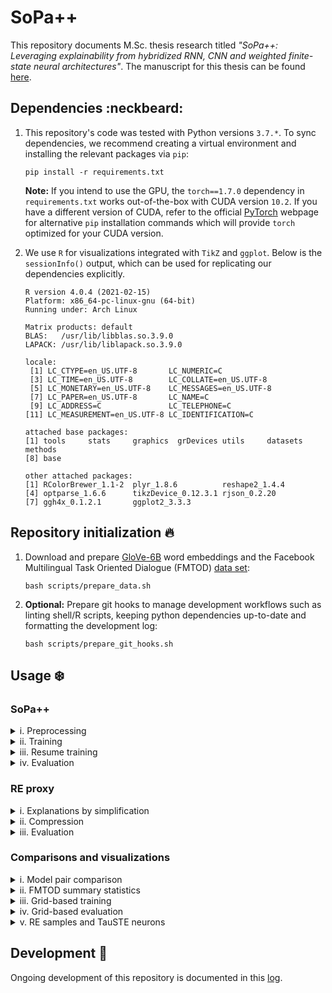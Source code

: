 # SoPa++

This repository documents M.Sc. thesis research titled *"SoPa++: Leveraging explainability from hybridized RNN, CNN and weighted finite-state neural architectures"*. The manuscript for this thesis can be found [here](./docs/manuscript/main.pdf).

## Dependencies :neckbeard:

1. This repository's code was tested with Python versions `3.7.*`. To sync dependencies, we recommend creating a virtual environment and installing the relevant packages via `pip`:

    ```shell
    pip install -r requirements.txt
    ```

    **Note:** If you intend to use the GPU, the `torch==1.7.0` dependency in `requirements.txt` works out-of-the-box with CUDA version `10.2`. If you have a different version of CUDA, refer to the official [PyTorch](https://pytorch.org/get-started/locally/) webpage for alternative `pip` installation commands which will provide `torch` optimized for your CUDA version.

2. We use `R` for visualizations integrated with `TikZ` and `ggplot`. Below is the `sessionInfo()` output, which can be used for replicating our dependencies explicitly.

    ```
    R version 4.0.4 (2021-02-15)
    Platform: x86_64-pc-linux-gnu (64-bit)
    Running under: Arch Linux

    Matrix products: default
    BLAS:   /usr/lib/libblas.so.3.9.0
    LAPACK: /usr/lib/liblapack.so.3.9.0

    locale:
     [1] LC_CTYPE=en_US.UTF-8       LC_NUMERIC=C              
     [3] LC_TIME=en_US.UTF-8        LC_COLLATE=en_US.UTF-8    
     [5] LC_MONETARY=en_US.UTF-8    LC_MESSAGES=en_US.UTF-8   
     [7] LC_PAPER=en_US.UTF-8       LC_NAME=C                 
     [9] LC_ADDRESS=C               LC_TELEPHONE=C            
    [11] LC_MEASUREMENT=en_US.UTF-8 LC_IDENTIFICATION=C       

    attached base packages:
    [1] tools     stats     graphics  grDevices utils     datasets  methods  
    [8] base     

    other attached packages:
    [1] RColorBrewer_1.1-2  plyr_1.8.6          reshape2_1.4.4     
    [4] optparse_1.6.6      tikzDevice_0.12.3.1 rjson_0.2.20       
    [7] ggh4x_0.1.2.1       ggplot2_3.3.3      
    ```

## Repository initialization :fire:

1. Download and prepare [GloVe-6B](https://nlp.stanford.edu/projects/glove/) word embeddings and the Facebook Multilingual Task Oriented Dialogue (FMTOD) [data set](https://research.fb.com/publications/cross-lingual-transfer-learning-for-multilingual-task-oriented-dialog/):

    ```shell
    bash scripts/prepare_data.sh
    ```

2. **Optional:** Prepare git hooks to manage development workflows such as linting shell/R scripts, keeping python dependencies up-to-date and formatting the development log:

    ```shell
    bash scripts/prepare_git_hooks.sh
    ```

## Usage :snowflake:

### SoPa++

<details><summary>i. Preprocessing</summary>
<p>

For preprocessing the FMTOD data set, we use `src/preprocess_fmtod.py`:

```
usage: preprocess_fmtod.py [-h] [--data-directory <dir_path>]
                           [--disable-upsampling]
                           [--logging-level {debug,info,warning,error,critical}]
                           [--truecase]

optional arguments:
  -h, --help            show this help message and exit

optional preprocessing arguments:
  --data-directory      <dir_path>
                        Data directory containing clean input data (default:
                        ./data/fmtod/)
  --disable-upsampling  Disable upsampling on the train and validation data
                        sets (default: False)
  --truecase            Retain true casing when preprocessing data. Otherwise
                        data will be lowercased by default (default: False)

optional logging arguments:
  --logging-level       {debug,info,warning,error,critical}
                        Set logging level (default: info)
```

The default workflow cleans the original FMTOD data, forces it to lowercased format and upsamples all minority classes. To run the default workflow, execute:

```shell
bash scripts/preprocess_fmtod.sh
```

</p>
</details>

<details><summary>ii. Training</summary>
<p>

For training the SoPa++ model, we use `src/train_spp.py`:

```
usage: train_spp.py [-h] --embeddings <file_path> --train-data <file_path>
                    --train-labels <file_path> --valid-data <file_path>
                    --valid-labels <file_path> [--batch-size <int>]
                    [--bias-scale <float>] [--clip-threshold <float>]
                    [--disable-scheduler] [--disable-tqdm] [--dropout <float>]
                    [--epochs <int>] [--evaluation-period <int>] [--gpu]
                    [--gpu-device <str>] [--grid-config <file_path>]
                    [--grid-training] [--learning-rate <float>]
                    [--logging-level {debug,info,warning,error,critical}]
                    [--max-doc-len <int>] [--max-train-instances <int>]
                    [--models-directory <dir_path>] [--no-wildcards]
                    [--num-random-iterations <int>] [--only-epoch-eval]
                    [--patience <int>] [--patterns <str>]
                    [--scheduler-factor <float>] [--scheduler-patience <int>]
                    [--seed <int>]
                    [--semiring {MaxSumSemiring,MaxProductSemiring}]
                    [--static-embeddings] [--tau-threshold <float>]
                    [--torch-num-threads <int>] [--tqdm-update-period <int>]
                    [--wildcard-scale <float>] [--word-dropout <float>]

optional arguments:
  -h, --help               show this help message and exit

required training arguments:
  --embeddings             <file_path>
                           Path to GloVe token embeddings file (default: None)
  --train-data             <file_path>
                           Path to train data file (default: None)
  --train-labels           <file_path>
                           Path to train labels file (default: None)
  --valid-data             <file_path>
                           Path to validation data file (default: None)
  --valid-labels           <file_path>
                           Path to validation labels file (default: None)

optional training arguments:
  --batch-size             <int>
                           Batch size for training (default: 256)
  --clip-threshold         <float>
                           Gradient clipping threshold (default: None)
  --disable-scheduler      Disable learning rate scheduler which reduces
                           learning rate on performance plateau (default:
                           False)
  --dropout                <float>
                           Neuron dropout probability (default: 0.2)
  --epochs                 <int>
                           Maximum number of training epochs (default: 50)
  --evaluation-period      <int>
                           Specify after how many training updates should
                           model evaluation(s) be conducted. Evaluation will
                           always be conducted at the end of epochs (default:
                           100)
  --learning-rate          <float>
                           Learning rate for Adam optimizer (default: 0.001)
  --max-doc-len            <int>
                           Maximum document length allowed (default: None)
  --max-train-instances    <int>
                           Maximum number of training instances (default:
                           None)
  --models-directory       <dir_path>
                           Base directory where all models will be saved
                           (default: ./models)
  --only-epoch-eval        Only evaluate model at the end of epoch, instead of
                           evaluation by updates (default: False)
  --patience               <int>
                           Number of epochs with no improvement after which
                           training will be stopped (default: 10)
  --scheduler-factor       <float>
                           Factor by which the learning rate will be reduced
                           (default: 0.1)
  --scheduler-patience     <int>
                           Number of epochs with no improvement after which
                           learning rate will be reduced (default: 5)
  --seed                   <int>
                           Global random seed for numpy and torch (default:
                           42)
  --word-dropout           <float>
                           Word dropout probability (default: 0.2)

optional grid-training arguments:
  --grid-config            <file_path>
                           Path to grid configuration file (default:
                           ./src/resources/flat_grid_large_config.json)
  --grid-training          Use grid-training instead of single-training
                           (default: False)
  --num-random-iterations  <int>
                           Number of random iteration(s) for each grid
                           instance (default: 10)

optional spp-architecture arguments:
  --bias-scale             <float>
                           Scale biases by this parameter (default: 1.0)
  --no-wildcards           Do not use wildcard transitions (default: False)
  --patterns               <str>
                           Pattern lengths and counts with the following
                           syntax: PatternLength1-PatternCount1_PatternLength2
                           -PatternCount2_... (default: 6-50_5-50_4-50_3-50)
  --semiring               {MaxSumSemiring,MaxProductSemiring}
                           Specify which semiring to use (default:
                           MaxSumSemiring)
  --static-embeddings      Freeze learning of token embeddings (default:
                           False)
  --tau-threshold          <float>
                           Specify value of TauSTE binarizer tau threshold
                           (default: 0.0)
  --wildcard-scale         <float>
                           Scale wildcard(s) by this parameter (default: None)

optional hardware-acceleration arguments:
  --gpu                    Use GPU hardware acceleration (default: False)
  --gpu-device             <str>
                           GPU device specification in case --gpu option is
                           used (default: cuda:0)
  --torch-num-threads      <int>
                           Set the number of threads used for CPU intraop
                           parallelism with PyTorch (default: None)

optional logging arguments:
  --logging-level          {debug,info,warning,error,critical}
                           Set logging level (default: info)

optional progress-bar arguments:
  --disable-tqdm           Disable tqdm progress bars (default: False)
  --tqdm-update-period     <int>
                           Specify after how many training updates should the
                           tqdm progress bar be updated with model diagnostics
                           (default: 5)
```

#### SoPa++ model training

To train a single SoPa++ model using our defaults on the CPU, execute:

```shell
bash scripts/train_spp.sh
```

To train a single SoPa++ model using our defaults on a single GPU, execute:

```shell
bash scripts/train_spp_gpu.sh
```

#### Grid-based SoPa++ model training

To apply grid-based training on SoPa++ models using our defaults on the CPU, execute:

```shell
bash scripts/train_spp_grid.sh
```

To apply grid-based training on SoPa++ models using our defaults on a single GPU, execute:

```shell
bash scripts/train_spp_grid_gpu.sh
```

</p>
</details>

<details><summary>iii. Resume training</summary>
<p>

For resuming the aforementioned training workflow in case of interruptions, we use `src/train_resume_spp.py`:

```
usage: train_resume_spp.py [-h] --model-log-directory <dir_path>
                           [--disable-tqdm] [--gpu] [--gpu-device <str>]
                           [--grid-training]
                           [--logging-level {debug,info,warning,error,critical}]
                           [--torch-num-threads <int>]
                           [--tqdm-update-period <int>]

optional arguments:
  -h, --help             show this help message and exit

required training arguments:
  --model-log-directory  <dir_path>
                         Base model directory containing model data to be
                         resumed for training (default: None)

optional grid-training arguments:
  --grid-training        Use grid-training instead of single-training
                         (default: False)

optional hardware-acceleration arguments:
  --gpu                  Use GPU hardware acceleration (default: False)
  --gpu-device           <str>
                         GPU device specification in case --gpu option is used
                         (default: cuda:0)
  --torch-num-threads    <int>
                         Set the number of threads used for CPU intraop
                         parallelism with PyTorch (default: None)

optional logging arguments:
  --logging-level        {debug,info,warning,error,critical}
                         Set logging level (default: info)

optional progress-bar arguments:
  --disable-tqdm         Disable tqdm progress bars (default: False)
  --tqdm-update-period   <int>
                         Specify after how many training updates should the
                         tqdm progress bar be updated with model diagnostics
                         (default: 5)
```

#### Resume SoPa++ model training

To resume training of a single SoPa++ model using our defaults on the CPU, execute:

```shell
bash scripts/train_resume_spp.sh /path/to/model/log/directory
```

To resume training of a single SoPa++ model using our defaults on a single GPU, execute:

```shell
bash scripts/train_resume_spp_gpu.sh /path/to/model/log/directory
```

#### Resume grid-based SoPa++ model training

To resume grid-based training of SoPa++ models using our defaults on the CPU, execute:

```shell
bash scripts/train_resume_spp_grid.sh /path/to/model/log/directory
```

To resume grid-based training of SoPa++ models using our defaults on a single GPU, execute:

```shell
bash scripts/train_resume_spp_grid_gpu.sh /path/to/model/log/directory
```

</p>
</details>

<details><summary>iv. Evaluation</summary>
<p>

For evaluating trained SoPa++ model(s), we use `src/evaluate_spp.py`:

```
usage: evaluate_spp.py [-h] --eval-data <file_path> --eval-labels <file_path>
                       --model-checkpoint <glob_path> [--batch-size <int>]
                       [--evaluation-metric {recall,precision,f1-score,accuracy}]
                       [--evaluation-metric-type {weighted avg,macro avg}]
                       [--gpu] [--gpu-device <str>] [--grid-evaluation]
                       [--logging-level {debug,info,warning,error,critical}]
                       [--max-doc-len <int>] [--output-prefix <str>]
                       [--torch-num-threads <int>]

optional arguments:
  -h, --help                show this help message and exit

required evaluation arguments:
  --eval-data               <file_path>
                            Path to evaluation data file (default: None)
  --eval-labels             <file_path>
                            Path to evaluation labels file (default: None)
  --model-checkpoint        <glob_path>
                            Glob path to model checkpoint(s) with '.pt'
                            extension (default: None)

optional evaluation arguments:
  --batch-size              <int>
                            Batch size for evaluation (default: 256)
  --max-doc-len             <int>
                            Maximum document length allowed (default: None)
  --output-prefix           <str>
                            Prefix for output classification report (default:
                            test)

optional grid-evaluation arguments:
  --evaluation-metric       {recall,precision,f1-score,accuracy}
                            Specify which evaluation metric to use for
                            comparison (default: f1-score)
  --evaluation-metric-type  {weighted avg,macro avg}
                            Specify which type of evaluation metric to use
                            (default: weighted avg)
  --grid-evaluation         Use grid-evaluation framework to find/summarize
                            best model (default: False)

optional hardware-acceleration arguments:
  --gpu                     Use GPU hardware acceleration (default: False)
  --gpu-device              <str>
                            GPU device specification in case --gpu option is
                            used (default: cuda:0)
  --torch-num-threads       <int>
                            Set the number of threads used for CPU intraop
                            parallelism with PyTorch (default: None)

optional logging arguments:
  --logging-level           {debug,info,warning,error,critical}
                            Set logging level (default: info)
```

#### SoPa++ model evaluation

To evaluate SoPa++ model(s) using our defaults on the CPU, execute:

```shell
bash scripts/evaluate_spp.sh "/glob/to/neural/model/*/checkpoint(s)"
```

To evaluate SoPa++ model(s) using our defaults on a single GPU, execute:

```shell
bash scripts/evaluate_spp_gpu.sh "/glob/to/neural/model/*/checkpoint(s)"
```

#### Grid-based SoPa++ model evaluation

To evaluate grid-based SoPa++ models using our defaults on the CPU, execute:

```shell
bash scripts/evaluate_spp_grid.sh "/glob/to/neural/model/*/checkpoints"
```

To evaluate grid-based SoPa++ models using our defaults on a single GPU, execute:

```shell
bash scripts/evaluate_spp_grid_gpu.sh "/glob/to/neural/model/*/checkpoints"
```

</p>
</details>

### RE proxy

<details><summary>i. Explanations by simplification</summary>
<p>

For explaining SoPa++ model(s) by simplifying it into a RE proxy model, we use `src/explain_simplify_spp.py`:

```
usage: explain_simplify_spp.py [-h] --neural-model-checkpoint <glob_path>
                               --train-data <file_path> --train-labels
                               <file_path> --valid-data <file_path>
                               --valid-labels <file_path> [--atol <float>]
                               [--batch-size <int>] [--disable-tqdm] [--gpu]
                               [--gpu-device <str>]
                               [--logging-level {debug,info,warning,error,critical}]
                               [--max-doc-len <int>]
                               [--max-train-instances <int>]
                               [--torch-num-threads <int>]
                               [--tqdm-update-period <int>]

optional arguments:
  -h, --help                 show this help message and exit

required explainability arguments:
  --neural-model-checkpoint  <glob_path>
                             Glob path to neural model checkpoint(s) with
                             '.pt' extension (default: None)
  --train-data               <file_path>
                             Path to train data file (default: None)
  --train-labels             <file_path>
                             Path to train labels file (default: None)
  --valid-data               <file_path>
                             Path to validation data file (default: None)
  --valid-labels             <file_path>
                             Path to validation labels file (default: None)

optional explainability arguments:
  --atol                     <float>
                             Specify absolute tolerance when comparing
                             equivalences between tensors (default: 1e-06)
  --batch-size               <int>
                             Batch size for explainability (default: 256)
  --max-doc-len              <int>
                             Maximum document length allowed (default: None)
  --max-train-instances      <int>
                             Maximum number of training instances (default:
                             None)

optional hardware-acceleration arguments:
  --gpu                      Use GPU hardware acceleration (default: False)
  --gpu-device               <str>
                             GPU device specification in case --gpu option is
                             used (default: cuda:0)
  --torch-num-threads        <int>
                             Set the number of threads used for CPU intraop
                             parallelism with PyTorch (default: None)

optional logging arguments:
  --logging-level            {debug,info,warning,error,critical}
                             Set logging level (default: info)

optional progress-bar arguments:
  --disable-tqdm             Disable tqdm progress bars (default: False)
  --tqdm-update-period       <int>
                             Specify after how many training updates should
                             the tqdm progress bar be updated with model
                             diagnostics (default: 5)
```

To simplify SoPa++ model(s) using our defaults on the CPU, execute:

```shell
bash scripts/explain_simplify_spp.sh "/glob/to/neural/model/*/checkpoint(s)"
```

To simplify SoPa++ model(s) using our defaults on a GPU, execute:

```shell
bash scripts/explain_simplify_spp_gpu.sh "/glob/to/neural/model/*/checkpoint(s)"
```

</p>
</details>

<details><summary>ii. Compression</summary>
<p>

For compressing RE proxy model(s), we use `src/explain_compress_regex.py`:

```
usage: explain_compress_regex.py [-h] --regex-model-checkpoint <glob_path>
                                 [--disable-tqdm]
                                 [--logging-level {debug,info,warning,error,critical}]
                                 [--tqdm-update-period <int>]

optional arguments:
  -h, --help                show this help message and exit

required explainability arguments:
  --regex-model-checkpoint  <glob_path>
                            Glob path to regex model checkpoint(s) with '.pt'
                            extension (default: None)

optional logging arguments:
  --logging-level           {debug,info,warning,error,critical}
                            Set logging level (default: info)

optional progress-bar arguments:
  --disable-tqdm            Disable tqdm progress bars (default: False)
  --tqdm-update-period      <int>
                            Specify after how many training updates should the
                            tqdm progress bar be updated with model
                            diagnostics (default: 5)
```

To compress RE proxy model(s) using our defaults on the CPU, execute:

```shell
bash scripts/explain_compress_regex.sh "/glob/to/regex/model/*/checkpoint(s)"
```

</p>
</details>

<details><summary>iii. Evaluation</summary>
<p>

For evaluating RE proxy model(s), we use `src/evaluate_regex.py`:

```
usage: evaluate_regex.py [-h] --eval-data <file_path> --eval-labels
                         <file_path> --model-checkpoint <glob_path>
                         [--batch-size <int>] [--disable-tqdm] [--gpu]
                         [--gpu-device <str>]
                         [--logging-level {debug,info,warning,error,critical}]
                         [--max-doc-len <int>] [--output-prefix <str>]
                         [--torch-num-threads <int>]
                         [--tqdm-update-period <int>]

optional arguments:
  -h, --help            show this help message and exit

required evaluation arguments:
  --eval-data           <file_path>
                        Path to evaluation data file (default: None)
  --eval-labels         <file_path>
                        Path to evaluation labels file (default: None)
  --model-checkpoint    <glob_path>
                        Glob path to model checkpoint(s) with '.pt' extension
                        (default: None)

optional evaluation arguments:
  --batch-size          <int>
                        Batch size for evaluation (default: 256)
  --max-doc-len         <int>
                        Maximum document length allowed (default: None)
  --output-prefix       <str>
                        Prefix for output classification report (default:
                        test)

optional hardware-acceleration arguments:
  --gpu                 Use GPU hardware acceleration (default: False)
  --gpu-device          <str>
                        GPU device specification in case --gpu option is used
                        (default: cuda:0)
  --torch-num-threads   <int>
                        Set the number of threads used for CPU intraop
                        parallelism with PyTorch (default: None)

optional logging arguments:
  --logging-level       {debug,info,warning,error,critical}
                        Set logging level (default: info)

optional progress-bar arguments:
  --disable-tqdm        Disable tqdm progress bars (default: False)
  --tqdm-update-period  <int>
                        Specify after how many training updates should the
                        tqdm progress bar be updated with model diagnostics
                        (default: 5)
```

To evaluate RE proxy model(s) using our defaults on the CPU, execute:

```shell
bash scripts/evaluate_regex.sh "/glob/to/regex/model/*/checkpoint(s)"
```

To evaluate RE proxy model(s) using our defaults on a single GPU, execute:

```shell
bash scripts/evaluate_regex_gpu.sh "/glob/to/regex/model/*/checkpoint(s)"
```

</p>
</details>

### Comparisons and visualizations

<details><summary>i. Model pair comparison</summary>
<p>

For comparing SoPa++ and RE proxy model pair(s), we use `src/compare_model_pairs.py`:

```
usage: compare_model_pairs.py [-h] --eval-data <file_path> --eval-labels
                              <file_path> --model-log-directory <glob_path>
                              [--atol <float>] [--batch-size <int>]
                              [--disable-tqdm] [--gpu] [--gpu-device <str>]
                              [--logging-level {debug,info,warning,error,critical}]
                              [--max-doc-len <int>] [--output-prefix <str>]
                              [--torch-num-threads <int>]
                              [--tqdm-update-period <int>]

optional arguments:
  -h, --help             show this help message and exit

required evaluation arguments:
  --eval-data            <file_path>
                         Path to evaluation data file (default: None)
  --eval-labels          <file_path>
                         Path to evaluation labels file (default: None)
  --model-log-directory  <glob_path>
                         Glob path to model log directory/directories which
                         contain both the best neural and compressed regex
                         models (default: None)

optional evaluation arguments:
  --atol                 <float>
                         Specify absolute tolerance when comparing
                         equivalences between tensors (default: 1e-06)
  --batch-size           <int>
                         Batch size for evaluation (default: 256)
  --max-doc-len          <int>
                         Maximum document length allowed (default: None)
  --output-prefix        <str>
                         Prefix for output classification report (default:
                         test)

optional hardware-acceleration arguments:
  --gpu                  Use GPU hardware acceleration (default: False)
  --gpu-device           <str>
                         GPU device specification in case --gpu option is used
                         (default: cuda:0)
  --torch-num-threads    <int>
                         Set the number of threads used for CPU intraop
                         parallelism with PyTorch (default: None)

optional logging arguments:
  --logging-level        {debug,info,warning,error,critical}
                         Set logging level (default: info)

optional progress-bar arguments:
  --disable-tqdm         Disable tqdm progress bars (default: False)
  --tqdm-update-period   <int>
                         Specify after how many training updates should the
                         tqdm progress bar be updated with model diagnostics
                         (default: 5)
```

To compare SoPa++ and RE proxy model pair(s) using our defaults on the CPU, execute:

```shell
bash scripts/compare_model_pairs.sh "/glob/to/model/log/*/director(ies)"
```

To compare SoPa++ and RE proxy model pair(s) using our defaults on a GPU, execute:

```shell
bash scripts/compare_model_pairs_gpu.sh "/glob/to/model/log/*/director(ies)"
```

</p>
</details>

<details><summary>ii. FMTOD summary statistics</summary>
<p>

For visualizing the FMTOD data set summary statistics, we apply functions from `src/visualize_fmtod.R`. This workflow is wrapped using `scripts/visualize_fmtod.sh`:

```
Usage: visualize_fmtod.sh [-h|--help]

Visualize FMTOD data set summary statistics

Optional arguments:
  -h, --help  Show this help message and exit
```

To visualize the FMTOD data set summary statistics, simply execute:

```shell
bash scripts/visualize_fmtod.sh
```

</p>
</details>

<details><summary>iii. Grid-based training</summary>
<p>

For visualizing grid-based training performance, we use `src/tensorboard_event2csv.py` to convert tensorboard event logs to `csv` files and apply functions from `src/visualize_grid.R` to plot them. These two scripts are bound together by `scripts/visualize_grid_train.sh`:

```
Usage: visualize_grid_train.sh [-h|--help] tb_event_directory

Visualize grid training performance for SoPa++ models,
given that grid allows for the following varying arguments:
patterns, tau_threshold, seed

Optional arguments:
  -h, --help                      Show this help message and exit

Required arguments:
  tb_event_directory <glob_path>  Tensorboard event log directory/
                                  directories
```

To produce a facet-based visualization of grid-based training, simply execute:

```shell
bash scripts/visualize_grid_train.sh "/glob/to/tb/event/*/director(ies)"
```

**Note:** This script has been hard-coded for grid-based training scenarios where only the following three training/model arguments are varied: `patterns`, `tau_threshold` and `seed`.

</p>
</details>

<details><summary>iv. Grid-based evaluation</summary>
<p>

For visualizing grid-based evaluation performance and model-pair distances, we apply functions from `src/visualize_grid.R`. This workflow is wrapped using `scripts/visualize_grid_evaluate.sh`:

```
Usage: visualize_grid_evaluate.sh [-h|--help] model_log_directory

Visualize grid evaluations for SoPa++ and regex model pairs, given
the grid-search allows for the following varying arguments:
patterns, tau_threshold, seed

Optional arguments:
  -h, --help                       Show this help message and exit

Required arguments:
  model_log_directory <glob_path>  Model log directory/directories
                                   containing SoPa++ and regex models,
                                   as well as all evaluation json's
```

To produce a facet-based visualization of grid-based evaluation, simply execute:

```shell
bash scripts/visualize_grid_evaluate.sh "/glob/to/model/log/*/director(ies)"
```

**Note:** This script has been hard-coded for grid-based evaluation scenarios where only the following three training/model arguments are varied: `patterns`, `tau_threshold` and `seed`.

</p>
</details>

<details><summary>v. RE samples and TauSTE neurons</summary>
<p>

For visualizing RE samples and TauSTE neurons, we use `src/visualize_regex.py`:

```
usage: visualize_regex.py [-h] --class-mapping-config <file_path>
                          --regex-model-checkpoint <glob_path>
                          [--disable-tqdm]
                          [--logging-level {debug,info,warning,error,critical}]
                          [--max-num-regex <int>]
                          [--max-transition-tokens <int>] [--only-neurons]
                          [--seed <int>] [--tqdm-update-period <int>]

optional arguments:
  -h, --help                show this help message and exit

required visualization arguments:
  --class-mapping-config    <file_path>
                            Path to class mapping configuration (default:
                            None)
  --regex-model-checkpoint  <glob_path>
                            Glob path to regex model checkpoint(s) with '.pt'
                            extension (default: None)

optional visualization arguments:
  --max-num-regex           <int>
                            Maximum number of regex's for each TauSTE neuron
                            (default: 10)
  --max-transition-tokens   <int>
                            Maximum number of tokens to display per transition
                            (default: 5)
  --only-neurons            Only produces plots of neurons without regex's
                            (default: False)
  --seed                    <int>
                            Random seed for numpy (default: 42)

optional logging arguments:
  --logging-level           {debug,info,warning,error,critical}
                            Set logging level (default: info)

optional progress-bar arguments:
  --disable-tqdm            Disable tqdm progress bars (default: False)
  --tqdm-update-period      <int>
                            Specify after how many training updates should the
                            tqdm progress bar be updated with model
                            diagnostics (default: 5)
```

To visualize activating RE samples with corresponding TauSTE neurons, execute the following:

```shell
bash scripts/visualize_regex_with_neurons.sh "/glob/to/regex/model/*/checkpoint(s)" 
```

To visualize only TauSTE neurons, execute the following:

```shell
bash scripts/visualize_regex_only_neurons.sh "/glob/to/regex/model/*/checkpoint(s)" 
```

</p>
</details>

## Development :snail:

Ongoing development of this repository is documented in this [log](./docs/develop.md).
